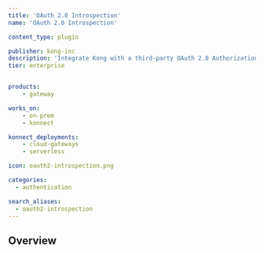 ```yaml
---
title: 'OAuth 2.0 Introspection'
name: 'OAuth 2.0 Introspection'

content_type: plugin

publisher: kong-inc
description: 'Integrate Kong with a third-party OAuth 2.0 Authorization Server'
tier: enterprise


products:
    - gateway

works_on:
    - on-prem
    - konnect

konnect_deployments:
    - cloud-gateways
    - serverless

icon: oauth2-introspection.png

categories:
  - authentication

search_aliases:
  - oauth2-introspection
---
```


## Overview
